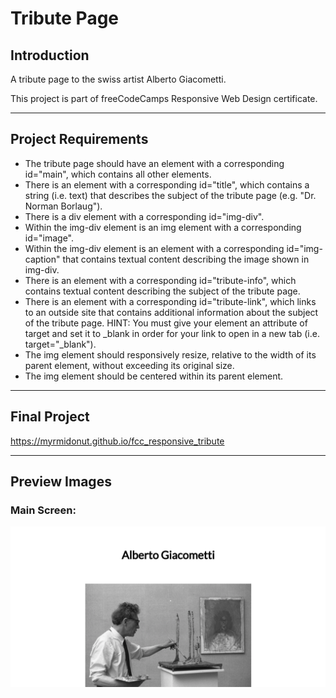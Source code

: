 # Tribute Page

## Introduction
A tribute page to the swiss artist Alberto Giacometti.

This project is part of freeCodeCamps Responsive Web Design certificate.

***

## Project Requirements
* The tribute page should have an element with a corresponding id="main", which contains all other elements.
* There is an element with a corresponding id="title", which contains a string (i.e. text) that describes the subject of the tribute page (e.g. "Dr. Norman Borlaug").
* There is a div element with a corresponding id="img-div".
* Within the img-div element is an img element with a corresponding id="image".
* Within the img-div element is an element with a corresponding id="img-caption" that contains textual content describing the image shown in img-div.
* There is an element with a corresponding id="tribute-info", which contains textual content describing the subject of the tribute page.
* There is an element with a corresponding id="tribute-link", which links to an outside site that contains additional information about the subject of the tribute page. HINT: You must give your element an attribute of target and set it to _blank in order for your link to open in a new tab (i.e. target="_blank").
* The img element should responsively resize, relative to the width of its parent element, without exceeding its original size.
* The img element should be centered within its parent element.

***

## Final Project
https://myrmidonut.github.io/fcc_responsive_tribute

***

## Preview Images
### Main Screen:
![Tribute Page](readme_images/tribute-page.png)
